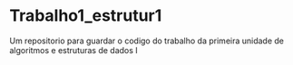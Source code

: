 # Trabalho1_estrutur1
Um repositorio para guardar o codigo do trabalho da primeira unidade de algoritmos e estruturas de dados I
